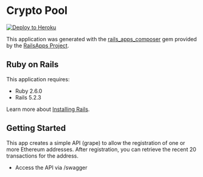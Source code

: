 Crypto Pool
================

[![Deploy to Heroku](https://www.herokucdn.com/deploy/button.png)](https://heroku.com/deploy)

This application was generated with the [rails_apps_composer](https://github.com/RailsApps/rails_apps_composer) gem
provided by the [RailsApps Project](http://railsapps.github.io/).

Ruby on Rails
-------------

This application requires:

- Ruby 2.6.0
- Rails 5.2.3

Learn more about [Installing Rails](http://railsapps.github.io/installing-rails.html).

Getting Started
---------------

This app creates a simple API (grape) to allow the registration of one or more Ethereum addresses.
After registration, you can retrieve the recent 20 transactions for the address.

- Access the API via /swagger